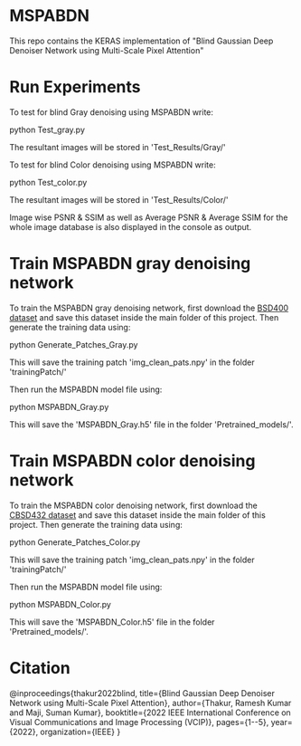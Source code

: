 # MSPABDN
This repo contains the KERAS implementation of "Blind Gaussian Deep Denoiser Network using Multi-Scale Pixel Attention"


# Run Experiments

To test for blind Gray denoising using MSPABDN write:

python Test_gray.py

The resultant images will be stored in 'Test_Results/Gray/'

To test for blind Color denoising using MSPABDN write:

python Test_color.py

The resultant images will be stored in 'Test_Results/Color/'

Image wise PSNR & SSIM as well as Average PSNR & Average SSIM for the whole image database is also displayed in the console as output.

# Train MSPABDN gray denoising network

To train the MSPABDN gray denoising network, first download the [BSD400 dataset](https://github.com/smartboy110/denoising-datasets/tree/main/BSD400) and save this dataset inside the main folder of this project. Then generate the training data using:

python Generate_Patches_Gray.py

This will save the training patch 'img_clean_pats.npy' in the folder 'trainingPatch/'

Then run the MSPABDN model file using:

python MSPABDN_Gray.py

This will save the 'MSPABDN_Gray.h5' file in the folder 'Pretrained_models/'.


# Train MSPABDN color denoising network

To train the MSPABDN color denoising network, first download the [CBSD432 dataset](https://github.com/Magauiya/Extended_SURE/tree/master/Dataset/CBSD432) and save this dataset inside the main folder of this project. Then generate the training data using:

python Generate_Patches_Color.py

This will save the training patch 'img_clean_pats.npy' in the folder 'trainingPatch/'

Then run the MSPABDN model file using:

python MSPABDN_Color.py

This will save the 'MSPABDN_Color.h5' file in the folder 'Pretrained_models/'.

# Citation
@inproceedings{thakur2022blind,
  title={Blind Gaussian Deep Denoiser Network using Multi-Scale Pixel Attention},
  author={Thakur, Ramesh Kumar and Maji, Suman Kumar},
  booktitle={2022 IEEE International Conference on Visual Communications and Image Processing (VCIP)},
  pages={1--5},
  year={2022},
  organization={IEEE}
}

